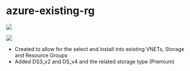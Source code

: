 # azure-existing-rg

[<img src="http://azuredeploy.net/deploybutton.png"/>](https://portal.azure.com/#create/Microsoft.Template/uri/https%3A%2F%2Fraw.githubusercontent.com%2Fdjspears%2Fmaster%2FPaloAlto%2Fazure-existing-rg%2Fmaster%2FazureDeploy.json)

[<img src="https://camo.githubusercontent.com/536ab4f9bc823c2e0ce72fb610aafda57d8c6c12/687474703a2f2f61726d76697a2e696f2f76697375616c697a65627574746f6e2e706e67" data-canonical-src="http://armviz.io/visualizebutton.png" style="max-width:100%;">](http://armviz.io/#/?load=https%3A%2F%2Fraw.githubusercontent.com%2Fdjspears%2Fmaster%2FPaloAlto%2Fazure-existing-rg%2Fmaster%2FazureDeploy.json)


- Created to allow for the select and install into existing VNETs, Storage and Resource Groups
- Added DS3_v2 and DS_v4 and the related storage type (Premium)

